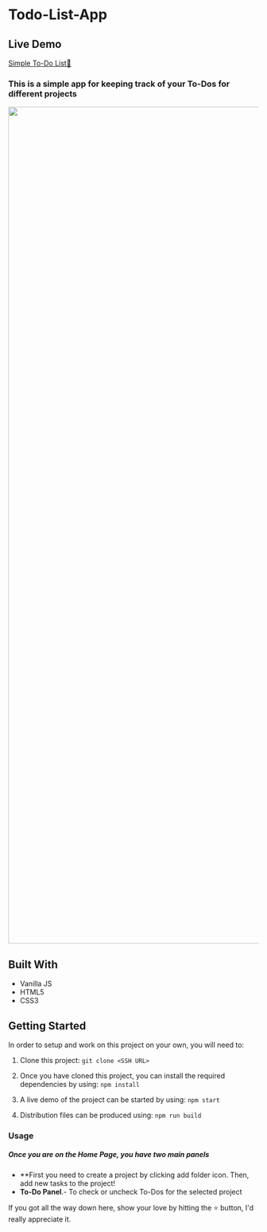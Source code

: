 # Todo-List-App


## Live Demo

[Simple To-Do List:bookmark_tabs:](https://tomo5524.github.io/ToDoList-APP/)

### This is a simple app for keeping track of your To-Dos for different projects

<div align="center"><img width="1680" alt="Todo-List-App" src="https://user-images.githubusercontent.com/35819620/118463154-6c6cfc00-b73a-11eb-9834-9cea69ffa752.png">
</div>
<!-- 
**Note:** This website works best with high res screens (1080p and up). Check the [improvements section](#improvements) for future updates.
-->



## Built With 

- Vanilla JS
- HTML5
- CSS3

## Getting Started

In order to setup and work on this project on your own, you will need to:

1. Clone this project:
`git clone <SSH URL>`

2. Once you have cloned this project, you can install the required dependencies by using:
`npm install`

3. A live demo of the project can be started by using:
`npm start`

4. Distribution files can be produced using:
`npm run build`

### Usage

##### Once you are on the Home Page, you have two main panels
- **First you need to create a project by clicking add folder icon. Then, add new tasks to the project!
- **To-Do Panel**.- To check or uncheck To-Dos for the selected project

<!--
## Improvements

Features we are going to add to this app:
- Bug test and squash some bugs
- Add option to add due time for to-do
- Add functionailty to rearrange projects and to-dos by dragging and dropping
- Approach a Responsive Web Design(RWD)
- Move from HTML and vanilla CSS to React Js framework

## Acknowledgement

Design inspired by [Notion](https://notion.so/)

## 🤝 Contributing

Contributions, issues, and feature requests are welcome!

## Show your support
-->



If you got all the way down here, show your love by hitting the ⭐️ button, I'd really appreciate it.
